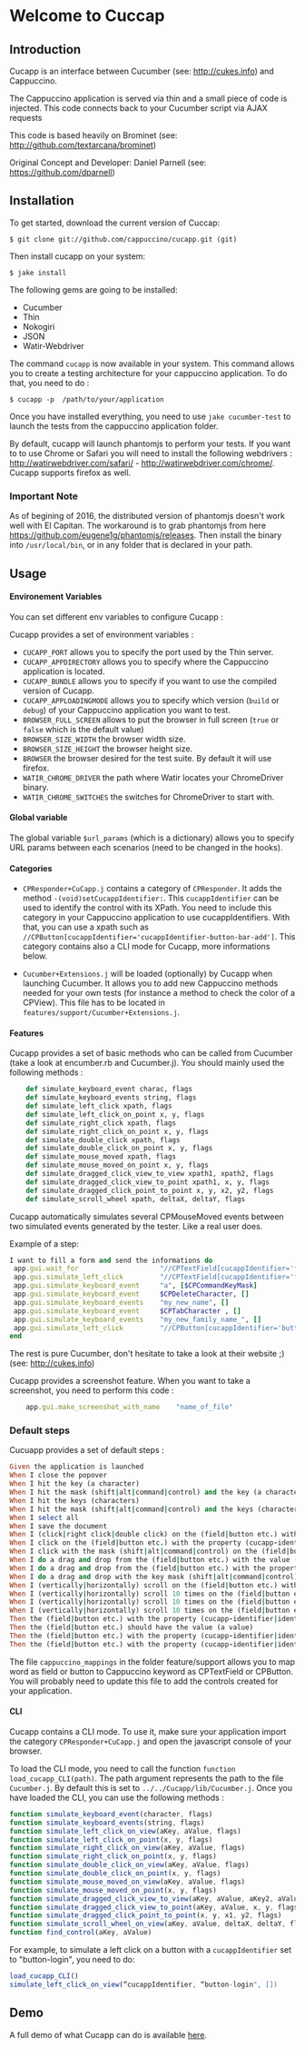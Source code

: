 # Welcome to Cuccap

## Introduction

Cucapp is an interface between Cucumber (see: http://cukes.info) and Cappuccino.

The Cappuccino application is served via thin and a small piece of code is injected.
This code connects back to your Cucumber script via AJAX requests

This code is based heavily on Brominet (see: http://github.com/textarcana/brominet)

Original Concept and Developer: Daniel Parnell (see: https://github.com/dparnell)


## Installation

To get started, download the current version of Cuccap:

    $ git clone git://github.com/cappuccino/cucapp.git (git)

Then install cucapp on your system:

    $ jake install

The following gems are going to be installed:

- Cucumber
- Thin
- Nokogiri
- JSON
- Watir-Webdriver

The command `cucapp` is now available in your system. This command allows you to create a testing architecture for your cappuccino application. To do that, you need to do :

    $ cucapp -p  /path/to/your/application

Once you have installed everything, you need to use `jake cucumber-test` to launch the tests from the cappuccino application folder.

By default, cucapp will launch phantomjs to perform your tests. If you want to to use Chrome or Safari you will need to install the following webdrivers : http://watirwebdriver.com/safari/ - http://watirwebdriver.com/chrome/. Cucapp supports firefox as well.

### Important Note
As of begining of 2016, the distributed version of phantomjs doesn't work well with El Capitan. The workaround is to grab phantomjs from here https://github.com/eugene1g/phantomjs/releases. Then install the binary into `/usr/local/bin`, or in any folder that is declared in your path.

## Usage

#### Environement Variables

You can set different env variables to configure Cucapp :

Cucapp provides a set of environment variables :

* `CUCAPP_PORT` allows you to specify the port used by the Thin server.
* `CUCAPP_APPDIRECTORY` allows you to specify where the Cappuccino application is located.
* `CUCAPP_BUNDLE` allows you to specify if you want to use the compiled version of Cucapp.
* `CUCAPP_APPLOADINGMODE` allows you to specify which version (`build` or `debug`) of your Cappuccino application you want to test.
* `BROWSER_FULL_SCREEN` allows to put the browser in full screen (`true` or `false` which is the default value)
* `BROWSER_SIZE_WIDTH` the browser width size.
* `BROWSER_SIZE_HEIGHT` the browser height size.
* `BROWSER` the browser desired for the test suite. By default it will use firefox.
* `WATIR_CHROME_DRIVER` the path where Watir locates your ChromeDriver binary.
* `WATIR_CHROME_SWITCHES` the switches for ChromeDriver to start with.

#### Global variable

The global variable `$url_params` (which is a dictionary) allows you to specify URL params between each scenarios (need to be changed in the hooks).

#### Categories

- `CPResponder+CuCapp.j` contains a category of `CPResponder`. It adds the method `-(void)setCucappIdentifier:`. This `cucappIdentifier` can be used to identify the control with its XPath. You need to include this category in your Cappuccino application to use cucappIdentifiers. With that, you can use a xpath such as `//CPButton[cucappIdentifier='cucappIdentifier-button-bar-add']`. This category contains also a CLI mode for Cucapp, more informations below.

- `Cucumber+Extensions.j` will be loaded (optionally) by Cucapp when launching Cucumber. It allows you to add new Cappuccino methods needed for your own tests (for instance a method to check the color of a CPView). This file has to be located in `features/support/Cucumber+Extensions.j`.

#### Features

Cucapp provides a set of basic methods who can be called from Cucumber (take a look at encumber.rb and Cucumber.j). You should mainly used the following methods :

```ruby
    def simulate_keyboard_event charac, flags
    def simulate_keyboard_events string, flags
    def simulate_left_click xpath, flags
    def simulate_left_click_on_point x, y, flags
    def simulate_right_click xpath, flags
    def simulate_right_click_on_point x, y, flags
    def simulate_double_click xpath, flags
    def simulate_double_click_on_point x, y, flags
    def simulate_mouse_moved xpath, flags
    def simulate_mouse_moved_on_point x, y, flags
    def simulate_dragged_click_view_to_view xpath1, xpath2, flags
    def simulate_dragged_click_view_to_point xpath1, x, y, flags
    def simulate_dragged_click_point_to_point x, y, x2, y2, flags
    def simulate_scroll_wheel xpath, deltaX, deltaY, flags
````

Cucapp automatically simulates several CPMouseMoved events between two simulated events generated by the tester. Like a real user does.

Example of a step:

 ```ruby
I want to fill a form and send the informations do
  app.gui.wait_for                    "//CPTextField[cucappIdentifier='field-name']"
  app.gui.simulate_left_click         "//CPTextField[cucappIdentifier='field-name']", []
  app.gui.simulate_keyboard_event     "a", [$CPCommandKeyMask]
  app.gui.simulate_keyboard_event     $CPDeleteCharacter, []
  app.gui.simulate_keyboard_events    "my_new_name", []
  app.gui.simulate_keyboard_event     $CPTabCharacter , []
  app.gui.simulate_keyboard_events    "my_new_family_name_", []
  app.gui.simulate_left_click         "//CPButton[cucappIdentifier='button-send']", []
end
```

The rest is pure Cucumber, don't hesitate to take a look at their website ;) (see: http://cukes.info)

Cucapp provides a screenshot feature. When you want to take a screenshot, you need to perform this code :

```ruby
    app.gui.make_screenshot_with_name    "name_of_file"
```

### Default steps

Cucuapp provides a set of default steps :

```ruby
Given the application is launched
When I close the popover
When I hit the key (a character)
When I hit the mask (shift|alt|command|control) and the key (a character)
When I hit the keys (characters)
When I hit the mask (shift|alt|command|control) and the keys (characters)
When I select all
When I save the document
When I (click|right click|double click) on the (field|button etc.) with the value (a value)
When I click on the (field|button etc.) with the property (cucapp-identifier|identifier|tag) set to (an identifier)
When I click with the mask (shift|alt|command|control) on the (field|button etc.) with the property (cucapp-identifier|identifier|tag) set to (an identifier)
When I do a drag and drop from the (field|button etc.) with the value (a value) to the (field|button etc.) with the value (a value)
When I do a drag and drop from the (field|button etc.) with the property (cucapp-identifier|identifier|tag) set to (an identifier) to the (field|button etc.) with the property (cucapp-identifier|identifier|tag) set to (an identifier)
When I do a drag and drop with the key mask (shift|alt|command|control) from the (field|button etc.) with the property (cucapp-identifier|identifier|tag) set to (an identifier) to the (field|button etc.) with the property (cucapp-identifier|identifier|tag)set to (an identifier)
When I (vertically|horizontally) scroll on the (field|button etc.) with the value (a value)
When I (vertically|horizontally) scroll 10 times on the (field|button etc.) with the value (a value)
When I (vertically|horizontally) scroll 10 times on the (field|button etc.) with the property (cucapp-identifier|identifier|tag) set to cappuccino
When I (vertically|horizontally) scroll 10 times on the (field|button etc.) with the property (cucapp-identifier|identifier|tag) set to cappuccino
Then the (field|button etc.) with the property (cucapp-identifier|identifier|tag) set to (an identifier) should not have a value
Then the (field|button etc.) should have the value (a value)
Then the (field|button etc.) with the property (cucapp-identifier|identifier|tag) set to (an identifier) should be focused
Then the (field|button etc.) with the property (cucapp-identifier|identifier|tag) set to (an identifier) should have the value (a value)
```

The file `cappuccino_mappings` in the folder feature/support allows you to map word as field or button to Cappuccino keyword as CPTextField or CPButton. You will probably need to update this file to add the controls created for your application.

#### CLI

Cucapp contains a CLI mode. To use it, make sure your application import the category `CPResponder+CuCapp.j` and open the javascript console of your browser.

To load the CLI mode, you need to call the function `function load_cucapp_CLI(path)`. The path argument represents the path to the file `Cucumber.j`. By default this is set to `../../Cucapp/lib/Cucumber.j`. Once you have loaded the CLI, you can use the following methods :

``` javascript
function simulate_keyboard_event(character, flags)
function simulate_keyboard_events(string, flags)
function simulate_left_click_on_view(aKey, aValue, flags)
function simulate_left_click_on_point(x, y, flags)
function simulate_right_click_on_view(aKey, aValue, flags)
function simulate_right_click_on_point(x, y, flags)
function simulate_double_click_on_view(aKey, aValue, flags)
function simulate_double_click_on_point(x, y, flags)
function simulate_mouse_moved_on_view(aKey, aValue, flags)
function simulate_mouse_moved_on_point(x, y, flags)
function simulate_dragged_click_view_to_view(aKey, aValue, aKey2, aValue2, flags)
function simulate_dragged_click_view_to_point(aKey, aValue, x, y, flags)
function simulate_dragged_click_point_to_point(x, y, x1, y2, flags)
function simulate_scroll_wheel_on_view(aKey, aValue, deltaX, deltaY, flags)
function find_control(aKey, aValue)
```

For example, to simulate a left click on a button with a `cucappIdentifier` set to "button-login", you need to do:

``` javascript
load_cucapp_CLI()
simulate_left_click_on_view(“cucappIdentifier, “button-login", [])
```

## Demo

A full demo of what Cucapp can do is available [here](https://github.com/Dogild/Cucapp-demo).
